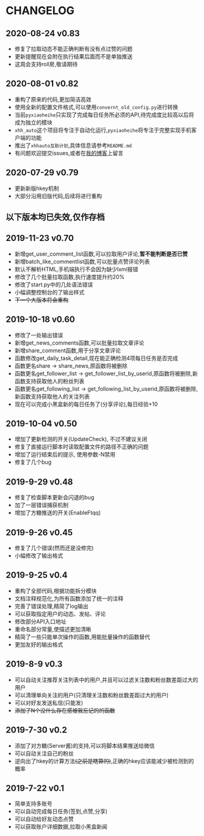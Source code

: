 # CHANGELOG

## 2020-08-24 v0.83

* 修复了拉取动态不能正确判断有没有点过赞的问题
* 更新提醒现在会附在执行结果后面而不是单独推送
* 这周会支持roll房,敬请期待

## 2020-08-01 v0.82

* 重构了原来的代码,更加简洁高效
* 使用全新的配置文件格式,可以使用`convernt_old_config.py`进行转换
* 当前`pyxiaoheihe`只实现了完成每日任务所必须的API,待完成度比较高以后将成为独立的模块
* `xhh_auto`这个项目将专注于自动化运行,`pyxiaoheihe`将专注于完整实现手机客户端的功能
* 推出了`xhhauto互助计划`,具体信息请参考`README.md`
* 有问题欢迎提交issues,或者在[我的博客](https://blog.chrxw.com)上留言

## 2020-07-29 v0.79

* 更新新版hkey机制
* 大部分沿用旧版代码,后续将进行重构

## 以下版本均已失效,仅作存档

## 2019-11-23 v0.70

* 新增get_user_comment_list函数,可以拉取用户评论,**暂不能判断是否已赞**
* 新增batch_like_commentlist函数,可以批量点赞评论列表
* 默认不解析HTML,手机端执行不会因为缺少lxml报错
* 修改了几个批量拉取函数,执行速度提升约20%
* 修改了start.py中的几处语法错误
* 小幅调整控制台的了输出样式
* ~~下一个大版本将会重构~~

## 2019-10-18 v0.60

* 修改了一处输出错误
* 新增get_news_comments函数,可以批量拉取文章评论
* 新增share_comment函数,用于分享文章评论
* 函数修改get_daily_task_detail,现在能正确检测4项每日任务是否完成
* 函数更名share -> share_news,原函数将被删除
* 函数更名get_follower_list -> get_follower_list_by_userid,原函数将被删除,新函数支持获取他人的粉丝列表
* 函数更名get_following_list -> get_following_list_by_userid,原函数将被删除,新函数支持获取他人的关注列表
* 现在可以完成小黑盒新的每日任务了(分享评论),每日经验+10

## 2019-10-04 v0.50

* 增加了更新检测的开关(UpdateCheck), 不过不建议关闭
* 修复了直接运行脚本时读取配置文件的路径不正确的问题
* 增加了运行结束后的提示, 使用参数-N禁用
* 修复了几个bug

## 2019-9-29 v0.48

* 修复了检查脚本更新会闪退的bug
* 加了一层错误捕获机制
* 增加了方糖推送的开关(EnableFtqq)

## 2019-9-26 v0.45

* 修复了几个错误(然而还是没修完)
* 小幅修改了输出格式

## 2019-9-25 v0.4

* 重构了全部代码,根据功能拆分模块
* 文档注释规范化,为所有函数添加了统一的注释
* 完善了错误处理,精简了log输出
* 可以获取指定用户的动态、发帖、评论
* 修改部分API入口地址
* 重命名部分常量,使描述更加清晰
* 精简了一些只能单次操作的函数,用能批量操作的函数替代
* 更加友好的输出格式

## 2019-8-9 v0.3

* 可以自动关注推荐关注列表中的用户,并且可以过滤关注数和粉丝数差距过大的用户
* 可以清理单向关注的用户(只清理关注数和粉丝数差距过大的用户)
* 可以对好友发送私信(只能发)
* ~~添加了N个没什么存在感被我忘记的的函数~~

## 2019-7-30 v0.2

* 添加了对方糖(Server酱)的支持,可以将脚本结果推送给微信
* 可以自动关注自己的粉丝
* 逆向出了hkey的计算方法~~(之前是瞎算的)~~,正确的hkey应该能减少被检测到的概率

## 2019-7-22 v0.1

* 简单支持多账号
* 可以自动完成每日任务(签到,点赞,分享)
* 可以自动给好友动态点赞
* 可以获取账户详细数据,拉取小黑盒新闻
